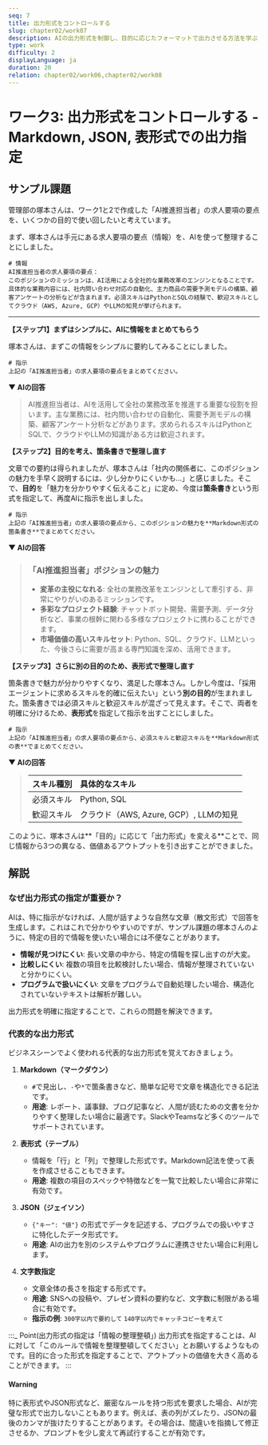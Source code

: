 ```yaml
---
seq: 7
title: 出力形式をコントロールする
slug: chapter02/work07
description: AIの出力形式を制御し、目的に応じたフォーマットで出力させる方法を学ぶ
type: work
difficulty: 2
displayLanguage: ja
duration: 20
relation: chapter02/work06,chapter02/work08
---
```


# ワーク3: 出力形式をコントロールする - Markdown, JSON, 表形式での出力指定

## サンプル課題

管理部の塚本さんは、ワーク1と2で作成した「AI推進担当者」の求人要項の要点を、いくつかの目的で使い回したいと考えています。

まず、塚本さんは手元にある求人要項の要点（情報）を、AIを使って整理することにしました。

```
# 情報
AI推進担当者の求人要項の要点：
このポジションのミッションは、AI活用による全社的な業務改革のエンジンとなることです。具体的な業務内容には、社内問い合わせ対応の自動化、主力商品の需要予測モデルの構築、顧客アンケートの分析などが含まれます。必須スキルはPythonとSQLの経験で、歓迎スキルとしてクラウド（AWS, Azure, GCP）やLLMの知見が挙げられます。
```

---

**【ステップ1】まずはシンプルに、AIに情報をまとめてもらう**

塚本さんは、まずこの情報をシンプルに要約してみることにしました。

```
# 指示
上記の「AI推進担当者」の求人要項の要点をまとめてください。
```
**▼ AIの回答**
> AI推進担当者は、AIを活用して全社の業務改革を推進する重要な役割を担います。主な業務には、社内問い合わせの自動化、需要予測モデルの構築、顧客アンケート分析などがあります。求められるスキルはPythonとSQLで、クラウドやLLMの知識がある方は歓迎されます。

**【ステップ2】目的を考え、箇条書きで整理し直す**

文章での要約は得られましたが、塚本さんは「社内の関係者に、このポジションの魅力を手早く説明するには、少し分かりにくいかも…」と感じました。そこで、**目的**を「魅力を分かりやすく伝えること」に定め、今度は**箇条書き**という形式を指定して、再度AIに指示を出しました。

```
# 指示
上記の「AI推進担当者」の求人要項の要点から、このポジションの魅力を**Markdown形式の箇条書き**でまとめてください。
```
**▼ AIの回答**
> ### 「AI推進担当者」ポジションの魅力
> 
> - **変革の主役になれる**: 全社の業務改革をエンジンとして牽引する、非常にやりがいのあるミッションです。
> - **多彩なプロジェクト経験**: チャットボット開発、需要予測、データ分析など、事業の根幹に関わる多様なプロジェクトに携わることができます。
> - **市場価値の高いスキルセット**: Python、SQL、クラウド、LLMといった、今後さらに需要が高まる専門知識を深め、活用できます。

**【ステップ3】さらに別の目的のため、表形式で整理し直す**

箇条書きで魅力が分かりやすくなり、満足した塚本さん。しかし今度は、「採用エージェントに求めるスキルを的確に伝えたい」という**別の目的**が生まれました。箇条書きでは必須スキルと歓迎スキルが混ざって見えます。そこで、両者を明確に分けるため、**表形式**を指定して指示を出すことにしました。

```
# 指示
上記の「AI推進担当者」の求人要項の要点から、必須スキルと歓迎スキルを**Markdown形式の表**でまとめてください。
```
**▼ AIの回答**
> | スキル種別 | 具体的なスキル |
> | :--- | :--- |
> | 必須スキル | Python, SQL |
> | 歓迎スキル | クラウド（AWS, Azure, GCP）, LLMの知見 |

このように、塚本さんは**「目的」に応じて「出力形式」を変える**ことで、同じ情報から3つの異なる、価値あるアウトプットを引き出すことができました。

## 解説

### なぜ出力形式の指定が重要か？

AIは、特に指示がなければ、人間が話すような自然な文章（散文形式）で回答を生成します。これはこれで分かりやすいのですが、サンプル課題の塚本さんのように、特定の目的で情報を使いたい場合には不便なことがあります。

-   **情報が見つけにくい**: 長い文章の中から、特定の情報を探し出すのが大変。
-   **比較しにくい**: 複数の項目を比較検討したい場合、情報が整理されていないと分かりにくい。
-   **プログラムで扱いにくい**: 文章をプログラムで自動処理したい場合、構造化されていないテキストは解析が難しい。

出力形式を明確に指定することで、これらの問題を解決できます。

### 代表的な出力形式

ビジネスシーンでよく使われる代表的な出力形式を覚えておきましょう。

1.  **Markdown（マークダウン）**
    -   `#`で見出し、`-`や`*`で箇条書きなど、簡単な記号で文章を構造化できる記法です。
    -   **用途**: レポート、議事録、ブログ記事など、人間が読むための文書を分かりやすく整理したい場合に最適です。SlackやTeamsなど多くのツールでサポートされています。

2.  **表形式（テーブル）**
    -   情報を「行」と「列」で整理した形式です。Markdown記法を使って表を作成させることもできます。
    -   **用途**: 複数の項目のスペックや特徴などを一覧で比較したい場合に非常に有効です。

3.  **JSON（ジェイソン）**
    -   `{"キー": "値"}` の形式でデータを記述する、プログラムでの扱いやすさに特化したデータ形式です。
    -   **用途**: AIの出力を別のシステムやプログラムに連携させたい場合に利用します。

4.  **文字数指定**
    -   文章全体の長さを指定する形式です。
    -   **用途**: SNSへの投稿や、プレゼン資料の要約など、文字数に制限がある場合に有効です。
    -   **指示の例**: `300字以内で要約して` `140字以内でキャッチコピーを考えて`

:::_ Point(出力形式の指定は「情報の整理整頓」)
出力形式を指定することは、AIに対して「このルールで情報を整理整頓してください」とお願いするようなものです。目的に合った形式を指定することで、アウトプットの価値を大きく高めることができます。
:::

#### Warning
特に表形式やJSON形式など、厳密なルールを持つ形式を要求した場合、AIが完璧な形式で出力しないこともあります。例えば、表の列がズレたり、JSONの最後のカンマが抜けたりすることがあります。その場合は、間違いを指摘して修正させるか、プロンプトを少し変えて再試行することが有効です。

